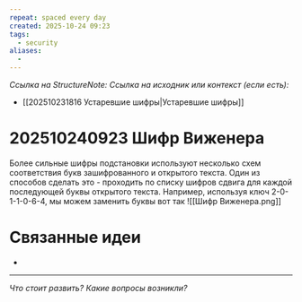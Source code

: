 ```yaml
---
repeat: spaced every day
created: 2025-10-24 09:23
tags:
  - security
aliases:
  -
---
```

*Ссылка на StructureNote:*
*Ссылка на исходник или контекст (если есть):*
- [[202510231816 Устаревшие шифры|Устаревшие шифры]]

# 202510240923 Шифр Виженера

Более сильные шифры подстановки используют несколько схем соответствия букв зашифрованного и открытого текста. Один из способов сделать это - проходить по списку шифров сдвига для каждой последующей буквы открытого текста. Например, используя ключ 2-0-1-1-0-6-4, мы можем заменить буквы вот так
![[Шифр Виженера.png]]
# Связанные идеи

- 

---

*Что стоит развить? Какие вопросы возникли?*

